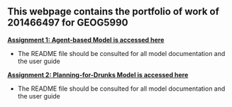 **This webpage contains the portfolio of work of 201466497 for GEOG5990**
-

**[Assignment 1: Agent-based Model is accessed here](https://github.com/tburgess97/ABM)**

- The README file should be consulted for all model documentation and the user guide

**[Assignment 2: Planning-for-Drunks Model is accessed here](https://github.com/tburgess97/Planning-for-Drunks)**

- The README file should be consulted for all model documentation and the user guide
